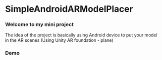 # SimpleAndroidARModelPlacer
 
### Welcome to my mini project
The idea of the project is basically using Android device to put your model in the AR scenes (Using Unity AR foundation - plane)

### Demo
